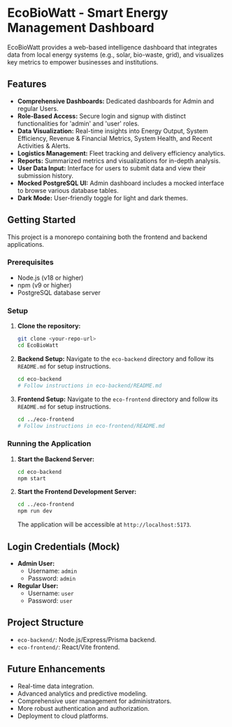 # EcoBioWatt - Smart Energy Management Dashboard

EcoBioWatt provides a web-based intelligence dashboard that integrates data from local energy systems (e.g., solar, bio-waste, grid), and visualizes key metrics to empower businesses and institutions.

## Features

*   **Comprehensive Dashboards:** Dedicated dashboards for Admin and regular Users.
*   **Role-Based Access:** Secure login and signup with distinct functionalities for 'admin' and 'user' roles.
*   **Data Visualization:** Real-time insights into Energy Output, System Efficiency, Revenue & Financial Metrics, System Health, and Recent Activities & Alerts.
*   **Logistics Management:** Fleet tracking and delivery efficiency analytics.
*   **Reports:** Summarized metrics and visualizations for in-depth analysis.
*   **User Data Input:** Interface for users to submit data and view their submission history.
*   **Mocked PostgreSQL UI:** Admin dashboard includes a mocked interface to browse various database tables.
*   **Dark Mode:** User-friendly toggle for light and dark themes.

## Getting Started

This project is a monorepo containing both the frontend and backend applications.

### Prerequisites

*   Node.js (v18 or higher)
*   npm (v9 or higher)
*   PostgreSQL database server

### Setup

1.  **Clone the repository:**
    ```bash
    git clone <your-repo-url>
    cd EcoBioWatt
    ```

2.  **Backend Setup:**
    Navigate to the `eco-backend` directory and follow its `README.md` for setup instructions.
    ```bash
    cd eco-backend
    # Follow instructions in eco-backend/README.md
    ```

3.  **Frontend Setup:**
    Navigate to the `eco-frontend` directory and follow its `README.md` for setup instructions.
    ```bash
    cd ../eco-frontend
    # Follow instructions in eco-frontend/README.md
    ```

### Running the Application

1.  **Start the Backend Server:**
    ```bash
    cd eco-backend
    npm start
    ```

2.  **Start the Frontend Development Server:**
    ```bash
    cd ../eco-frontend
    npm run dev
    ```

    The application will be accessible at `http://localhost:5173`.

## Login Credentials (Mock)

*   **Admin User:**
    *   Username: `admin`
    *   Password: `admin`
*   **Regular User:**
    *   Username: `user`
    *   Password: `user`

## Project Structure

*   `eco-backend/`: Node.js/Express/Prisma backend.
*   `eco-frontend/`: React/Vite frontend.

## Future Enhancements

*   Real-time data integration.
*   Advanced analytics and predictive modeling.
*   Comprehensive user management for administrators.
*   More robust authentication and authorization.
*   Deployment to cloud platforms.
